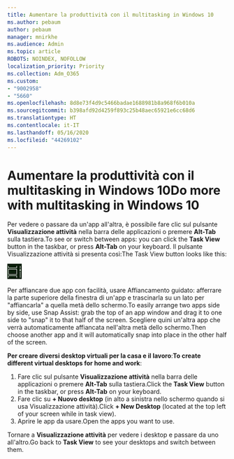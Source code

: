 ```yaml
---
title: Aumentare la produttività con il multitasking in Windows 10
ms.author: pebaum
author: pebaum
manager: mnirkhe
ms.audience: Admin
ms.topic: article
ROBOTS: NOINDEX, NOFOLLOW
localization_priority: Priority
ms.collection: Adm_O365
ms.custom:
- "9002958"
- "5660"
ms.openlocfilehash: 8d8e73f4d9c5466badae1688981b8a968f6b010a
ms.sourcegitcommit: b398afd92d4259f893c25b48aec65921e6cc68d6
ms.translationtype: HT
ms.contentlocale: it-IT
ms.lasthandoff: 05/16/2020
ms.locfileid: "44269102"
---
```

# <a name="do-more-with-multitasking-in-windows-10"></a><span data-ttu-id="5e467-102">Aumentare la produttività con il multitasking in Windows 10</span><span class="sxs-lookup"><span data-stu-id="5e467-102">Do more with multitasking in Windows 10</span></span>

<span data-ttu-id="5e467-103">Per vedere o passare da un'app all'altra, è possibile fare clic sul pulsante **Visualizzazione attività** nella barra delle applicazioni o premere **Alt-Tab** sulla tastiera.</span><span class="sxs-lookup"><span data-stu-id="5e467-103">To see or switch between apps: you can click the **Task View** button in the taskbar, or press **Alt-Tab** on your keyboard.</span></span> <span data-ttu-id="5e467-104">Il pulsante Visualizzazione attività si presenta così:</span><span class="sxs-lookup"><span data-stu-id="5e467-104">The Task View button looks like this:</span></span>

![Pulsante Visualizzazione attività](media/task-view.png)

<span data-ttu-id="5e467-106">Per affiancare due app con facilità, usare Affiancamento guidato: afferrare la parte superiore della finestra di un'app e trascinarla su un lato per "affiancarla" a quella metà dello schermo.</span><span class="sxs-lookup"><span data-stu-id="5e467-106">To easily arrange two apps side by side, use Snap Assist: grab the top of an app window and drag it to one side to "snap" it to that half of the screen.</span></span> <span data-ttu-id="5e467-107">Scegliere quini un'altra app che verrà automaticamente affiancata nell'altra metà dello schermo.</span><span class="sxs-lookup"><span data-stu-id="5e467-107">Then choose another app and it will automatically snap into place in the other half of the screen.</span></span>

<span data-ttu-id="5e467-108">**Per creare diversi desktop virtuali per la casa e il lavoro**:</span><span class="sxs-lookup"><span data-stu-id="5e467-108">**To create different virtual desktops for home and work**:</span></span>

1. <span data-ttu-id="5e467-109">Fare clic sul pulsante **Visualizzazione attività** nella barra delle applicazioni o premere **Alt-Tab** sulla tastiera.</span><span class="sxs-lookup"><span data-stu-id="5e467-109">Click the **Task View** button in the taskbar, or press **Alt-Tab** on your keyboard.</span></span>
2. <span data-ttu-id="5e467-110">Fare clic su **+ Nuovo desktop** (in alto a sinistra nello schermo quando si usa Visualizzazione attività).</span><span class="sxs-lookup"><span data-stu-id="5e467-110">Click **+ New Desktop** (located at the top left of your screen while in task view).</span></span>
3. <span data-ttu-id="5e467-111">Aprire le app da usare.</span><span class="sxs-lookup"><span data-stu-id="5e467-111">Open the apps you want to use.</span></span> 

<span data-ttu-id="5e467-112">Tornare a **Visualizzazione attività** per vedere i desktop e passare da uno all'altro.</span><span class="sxs-lookup"><span data-stu-id="5e467-112">Go back to **Task View** to see your desktops and switch between them.</span></span>
